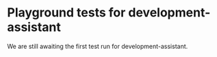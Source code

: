 # Playground tests for development-assistant
We are still awaiting the first test run for development-assistant.
